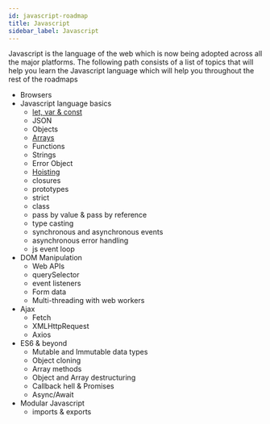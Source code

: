 ```yaml
---
id: javascript-roadmap
title: Javascript
sidebar_label: Javascript
---
```


Javascript is the language of the web which is now being adopted across all the major platforms. The following path consists of a list of topics that will help you learn the Javascript language which will help you throughout the rest of the roadmaps

- Browsers
- Javascript language basics
  - [let, var & const](./references/var-let-and-const.md)
  - JSON
  - Objects
  - [Arrays](./references/arrays.md)
  - Functions
  - Strings
  - Error Object
  - [Hoisting](./references/variable_hoisting.md)
  - closures
  - prototypes
  - strict
  - class
  - pass by value & pass by reference
  - type casting
  - synchronous and asynchronous events
  - asynchronous error handling
  - js event loop
- DOM Manipulation
  - Web APIs
  - querySelector
  - event listeners
  - Form data
  - Multi-threading with web workers
- Ajax
  - Fetch
  - XMLHttpRequest
  - Axios
- ES6 & beyond
  - Mutable and Immutable data types
  - Object cloning
  - Array methods
  - Object and Array destructuring
  - Callback hell & Promises
  - Async/Await
- Modular Javascript
  - imports & exports

